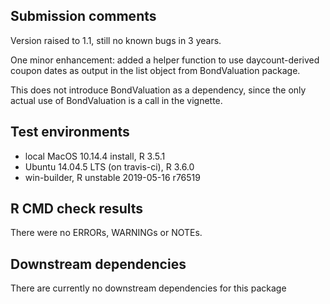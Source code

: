 ## Submission comments
Version raised to 1.1, still no known bugs in 3 years.  

One minor enhancement: added a helper function to use daycount-derived coupon dates as output in the list object from BondValuation package.  

This does not introduce BondValuation as a dependency, since the only actual use of BondValuation is a call in the vignette.

## Test environments
* local MacOS 10.14.4 install, R 3.5.1
* Ubuntu 14.04.5 LTS (on travis-ci), R 3.6.0
* win-builder, R unstable 2019-05-16 r76519

## R CMD check results
There were no ERRORs, WARNINGs or NOTEs. 


## Downstream dependencies
There are currently no downstream dependencies for this package
